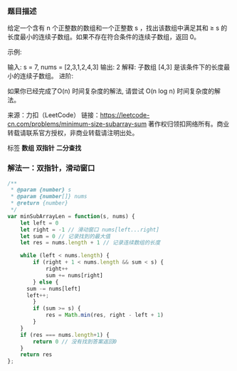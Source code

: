 ### 题目描述

给定一个含有 n 个正整数的数组和一个正整数 s ，找出该数组中满足其和 ≥ s 的长度最小的连续子数组。如果不存在符合条件的连续子数组，返回 0。

示例: 

输入: s = 7, nums = [2,3,1,2,4,3]
输出: 2
解释: 子数组 [4,3] 是该条件下的长度最小的连续子数组。
进阶:

如果你已经完成了O(n) 时间复杂度的解法, 请尝试 O(n log n) 时间复杂度的解法。

来源：力扣（LeetCode）
链接：https://leetcode-cn.com/problems/minimum-size-subarray-sum
著作权归领扣网络所有。商业转载请联系官方授权，非商业转载请注明出处。

标签 **数组** **双指针** **二分查找**

### 解法一：双指针，滑动窗口




```js
/**
 * @param {number} s
 * @param {number[]} nums
 * @return {number}
 */
var minSubArrayLen = function(s, nums) {
	let left = 0
	let right = -1 // 滑动窗口 nums[left...right]
	let sum = 0 // 记录找到的最大值
	let res = nums.length + 1 // 记录连续数组的长度

	while (left < nums.length) {
		if (right + 1 < nums.length && sum < s) {
			right++
			sum += nums[right]
		} else {
      sum -= nums[left]
      left++;
		}
		if (sum >= s) {
			res = Math.min(res, right - left + 1)
		}
	}
	if (res === nums.length+1) {
		return 0 // 没有找到答案返回0
	}
	return res  
};
```